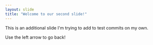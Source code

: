 ```yaml
---
layout: slide
title: "Welcome to our second slide!"
---
```

This is an additional slide I'm trying to add to test commits on my own.

Use the left arrow to go back!